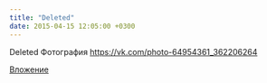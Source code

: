 ```yaml
---
title: "Deleted"
date: 2015-04-15 12:05:00 +0300
---
```


Deleted
Фотография
https://vk.com/photo-64954361_362206264

[Вложение](https://vk.com/photo-64954361_362206264)
